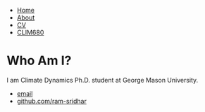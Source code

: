 
<html>
	<head>
		<title>Sridhar Mantripragada, PhD Student in Climate Dynamics</title>
				<!-- link to main stylesheet -->
		<link rel="stylesheet" type="text/css" href="/css/main.css">
	</head>
	<body>
		<nav>
    		<ul>
        		<li><a href="/">Home</a></li>
	        	<li><a href="/about">About</a></li>
        		<li><a href="/cv">CV</a></li>
        		<li><a href="/clim680">CLIM680</a></li>
    		</ul>
		</nav>
		<div class="container">
    		<div class="blurb">
        		<h1>Who Am I?</h1>
				<p>I am Climate Dynamics Ph.D. student at George Mason University.</p>
    		</div><!-- /.blurb -->
		</div><!-- /.container -->
		<footer>
    		<ul>
        		<li><a href="mailto:ram.sridhar4@gmail.com@gmail.com">email</a></li>
        		<li><a href="https://github.com/ram-sridhar">github.com/ram-sridhar</a></li>
			</ul>
		</footer>
	</body>
</html>
